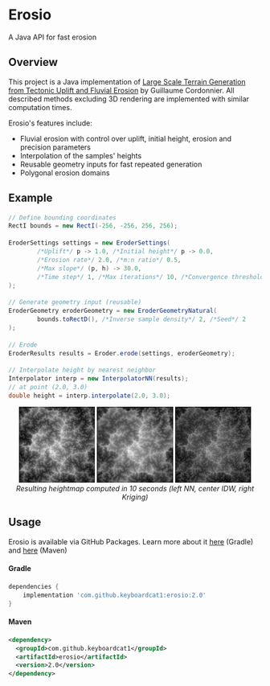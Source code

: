 # Erosio

A Java API for fast erosion

## Overview

This project is a Java implementation of [Large Scale Terrain Generation from Tectonic Uplift and Fluvial Erosion](https://inria.hal.science/hal-01262376/document) by Guillaume Cordonnier.
All described methods excluding 3D rendering are implemented with similar computation times.


Erosio's features include:
 - Fluvial erosion with control over uplift, initial height, erosion and precision parameters
 - Interpolation of the samples' heights
 - Reusable geometry inputs for fast repeated generation
 - Polygonal erosion domains


## Example

```java
// Define bounding coordinates
RectI bounds = new RectI(-256, -256, 256, 256);

EroderSettings settings = new EroderSettings(
        /*Uplift*/ p -> 1.0, /*Initial height*/ p -> 0.0,
        /*Erosion rate*/ 2.0, /*m:n ratio*/ 0.5,
        /*Max slope*/ (p, h) -> 30.0,
        /*Time step*/ 1, /*Max iterations*/ 10, /*Convergence threshold*/ 1E-2
);

// Generate geometry input (reusable)
EroderGeometry eroderGeometry = new EroderGeometryNatural(
        bounds.toRectD(), /*Inverse sample density*/ 2, /*Seed*/ 2
);

// Erode
EroderResults results = Eroder.erode(settings, eroderGeometry);

// Interpolate height by nearest neighbor
Interpolator interp = new InterpolatorNN(results);
// at point (2.0, 3.0)
double height = interp.interpolate(2.0, 3.0);
```

<p align="center">
    <img src="images/NN.png"  alt="NN interpolated heightmap" width="30%"/>
    <img src="images/IDW.png"  alt="IDW interpolated heightmap" width="30%"/>
<img src="images/Kriging.png"  alt="Kriging interpolated heightmap" width="30%"/>
    <br/>
    <em>Resulting heightmap computed in 10 seconds (left NN, center IDW, right Kriging)</em>
</p>

## Usage

Erosio is available via GitHub Packages. Learn more about it
[here](https://docs.github.com/en/packages/working-with-a-github-packages-registry/working-with-the-apache-maven-registry)
(Gradle) and [here](https://docs.github.com/en/packages/working-with-a-github-packages-registry/working-with-the-gradle-registry) (Maven)

#### Gradle
```groovy
dependencies {
    implementation 'com.github.keyboardcat1:erosio:2.0'
}
```

#### Maven
```xml
<dependency>
  <groupId>com.github.keyboardcat1</groupId>
  <artifactId>erosio</artifactId>
  <version>2.0</version>
</dependency>
```

